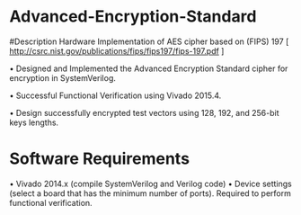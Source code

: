# Advanced-Encryption-Standard

#Description
Hardware Implementation of AES cipher based on (FIPS) 197 
[ http://csrc.nist.gov/publications/fips/fips197/fips-197.pdf ]

• Designed and Implemented the Advanced Encryption Standard cipher for encryption in SystemVerilog. 

• Successful Functional Verification using Vivado 2015.4.

• Design successfully encrypted test vectors using 128, 192, and 256-bit keys lengths.



# Software Requirements
• Vivado 2014.x (compile SystemVerilog and Verilog code)
• Device settings (select a board that has the minimum number of ports). Required to perform functional verification.






